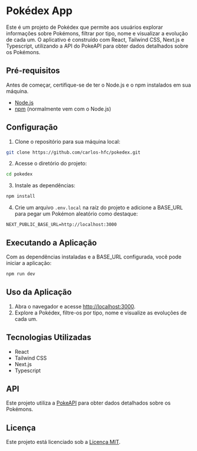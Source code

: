 # Pokédex App

Este é um projeto de Pokédex que permite aos usuários explorar informações sobre Pokémons, filtrar por tipo, nome e visualizar a evolução de cada um. O aplicativo é construído com React, Tailwind CSS, Next.js e Typescript, utilizando a API do PokeAPI para obter dados detalhados sobre os Pokémons.

## Pré-requisitos

Antes de começar, certifique-se de ter o Node.js e o npm instalados em sua máquina.

- [Node.js](https://nodejs.org/)
- [npm](https://www.npmjs.com/) (normalmente vem com o Node.js)

## Configuração

1. Clone o repositório para sua máquina local:

```bash
git clone https://github.com/carlos-hfc/pokedex.git
```

2. Acesse o diretório do projeto:

```bash
cd pokedex
```

3. Instale as dependências:

```bash
npm install
```

4. Crie um arquivo `.env.local` na raíz do projeto e adicione a BASE_URL para pegar um Pokémon aleatório como destaque:

```env
NEXT_PUBLIC_BASE_URL=http://localhost:3000
```

## Executando a Aplicação

Com as dependências instaladas e a BASE_URL configurada, você pode iniciar a aplicação:

```bash
npm run dev
```

## Uso da Aplicação

1. Abra o navegador e acesse [http://localhost:3000](http://localhost:3000).
2. Explore a Pokédex, filtre-os por tipo, nome e visualize as evoluções de cada um.

## Tecnologias Utilizadas

- React
- Tailwind CSS
- Next.js
- Typescript

## API

Este projeto utiliza a [PokeAPI](https://pokeapi.co/) para obter dados detalhados sobre os Pokémons.

## Licença

Este projeto está licenciado sob a [Licença MIT](LICENSE).